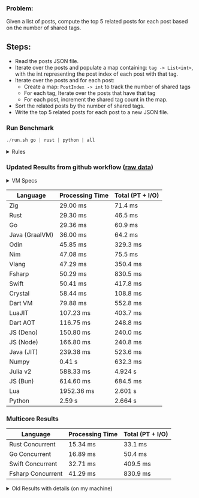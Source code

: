 ### Problem:

Given a list of posts, compute the top 5 related posts for each post based on the number of shared tags.

## Steps:

-   Read the posts JSON file.
-   Iterate over the posts and populate a map containing: `tag -> List<int>`, with the int representing the post index of each post with that tag.
-   Iterate over the posts and for each post:
    -   Create a map: `PostIndex -> int` to track the number of shared tags
    -   For each tag, Iterate over the posts that have that tag
    -   For each post, increment the shared tag count in the map.
-   Sort the related posts by the number of shared tags.
-   Write the top 5 related posts for each post to a new JSON file.

### Run Benchmark

```rust
./run.sh go | rust | python | all
```

<details>
<summary> Rules </summary>

<h3>No:</h3>

-   FFI (including assembly inlining)
-   Unsafe code blocks
-   Custom benchmarking
-   Disabling runtime checks (bounds etc)

<h3>Must:</h3>

-   Parse json at runtime
-   Not hardcore number of posts
-   Support up to 100 tags
-   Use a stable release of the compiler/runtime
</details>

### Updated Results from github workflow ([raw data](https://github.com/jinyus/related_post_gen/blob/main/raw_results.md))

<details>
<summary> VM Specs </summary>
NB: The benchmark runs on the free tier of github workflow.

-   CPU: 2 vCPUs
-   RAM: 7GB
-   OS: Ubuntu 22.04

[Source](https://docs.github.com/en/actions/using-github-hosted-runners/about-github-hosted-runners/about-github-hosted-runners#supported-runners-and-hardware-resources)

</details>

| Language       | Processing Time | Total (PT + I/O) |
| -------------- | --------------- | ---------------- |
| Zig            | 29.00 ms        | 71.4 ms          |
| Rust           | 29.30 ms        | 46.5 ms          |
| Go             | 29.36 ms        | 60.9 ms          |
| Java (GraalVM) | 36.00 ms        | 64.2 ms          |
| Odin           | 45.85 ms        | 329.3 ms         |
| Nim            | 47.08 ms        | 75.5 ms          |
| Vlang          | 47.29 ms        | 350.4 ms         |
| Fsharp         | 50.29 ms        | 830.5 ms         |
| Swift          | 50.41 ms        | 417.8 ms         |
| Crystal        | 58.44 ms        | 108.8 ms         |
| Dart VM        | 79.88 ms        | 552.8 ms         |
| LuaJIT         | 107.23 ms       | 403.7 ms         |
| Dart AOT       | 116.75 ms       | 248.8 ms         |
| JS (Deno)      | 150.80 ms       | 240.0 ms         |
| JS (Node)      | 166.80 ms       | 240.8 ms         |
| Java (JIT)     | 239.38 ms       | 523.6 ms         |
| Numpy          | 0.41 s          | 632.3 ms         |
| Julia v2       | 588.33 ms       | 4.924 s          |
| JS (Bun)       | 614.60 ms       | 684.5 ms         |
| Lua            | 1952.36 ms      | 2.601 s          |
| Python         | 2.59 s          | 2.664 s          |

### Multicore Results

| Language          | Processing Time | Total (PT + I/O) |
| ----------------- | --------------- | ---------------- |
| Rust Concurrent   | 15.34 ms        | 33.1 ms          |
| Go Concurrent     | 16.89 ms        | 50.4 ms          |
| Swift Concurrent  | 32.71 ms        | 409.5 ms         |
| Fsharp Concurrent | 41.29 ms        | 830.9 ms         |

<details>
<summary> Old Results with details (on my machine) </summary>

| Language   | Processing Time | Total (+ I/O) | Details                                                                                                                                                                                                                                                                                         |
| ---------- | --------------- | ------------- | ----------------------------------------------------------------------------------------------------------------------------------------------------------------------------------------------------------------------------------------------------------------------------------------------- |
| Rust       | -               | 4.5s          | Initial                                                                                                                                                                                                                                                                                         |
| Rust v2    | -               | 2.60s         | Replace std HashMap with fxHashMap by [phazer99](https://www.reddit.com/r/rust/comments/16plgok/comment/k1rtr4x/?utm_source=share&utm_medium=web2x&context=3)                                                                                                                                   |
| Rust v3    | -               | 1.28s         | Preallocate and reuse map and unstable sort by [vdrmn](https://www.reddit.com/r/rust/comments/16plgok/comment/k1rzo7g/?utm_source=share&utm_medium=web2x&context=3) and [Darksonn](https://www.reddit.com/r/rust/comments/16plgok/comment/k1rzwdx/?utm_source=share&utm_medium=web2x&context=3) |
| Rust v4    | -               | 0.13s         | Use Post index as key instead of Pointer and Binary Heap by [RB5009](https://www.reddit.com/r/rust/comments/16plgok/comment/k1s5ea0/?utm_source=share&utm_medium=web2x&context=3)                                                                                                               |
| Rust v5    | 38ms            | 52ms          | Rm hashing from loop and use vec[count] instead of map[index]count by RB5009                                                                                                                                                                                                                    |
| Rust v6    | 23ms            | 36ms          | Optimized Binary Heap Ops by [scottlamb](https://github.com/jinyus/related_post_gen/pull/12)                                                                                                                                                                                                    |
| Rust Rayon | 9ms             | 22ms          | Parallelize by [masmullin2000](https://github.com/jinyus/related_post_gen/pull/4)                                                                                                                                                                                                               |
| Rust Rayon | 8ms             | 22ms          | Remove comparison out of hot loop                                                                                                                                                                                                                                                               |
| ⠀          | ⠀               | ⠀             | ⠀                                                                                                                                                                                                                                                                                               |
| Go         | -               | 1.5s          | Initial                                                                                                                                                                                                                                                                                         |
| Go v2      | -               | 80ms          | Add rust optimizations                                                                                                                                                                                                                                                                          |
| Go v3      | 56ms            | 70ms          | Use goccy/go-json                                                                                                                                                                                                                                                                               |
| Go v3      | 34ms            | 55ms          | Use generic binaryheap by [DrBlury](https://github.com/jinyus/related_post_gen/pull/7)                                                                                                                                                                                                          |
| Go v4      | 26ms            | 50ms          | Replace binary heap with custom priority queue                                                                                                                                                                                                                                                  |
| Go v5      | 20ms            | 43ms          | Remove comparison out of hot loop                                                                                                                                                                                                                                                               |
| Go Con     | 10ms            | 33ms          | Go concurrency by [tirprox](https://github.com/jinyus/related_post_gen/pull/17) and [DrBlury](https://github.com/jinyus/related_post_gen/pull/8)                                                                                                                                                |
| Go Con v2  | 5ms             | 29ms          | Use arena, use waitgroup, rm binheap by [DrBlury](https://github.com/jinyus/related_post_gen/pull/20)                                                                                                                                                                                           |
| ⠀          | ⠀               | ⠀             | ⠀                                                                                                                                                                                                                                                                                               |
| Python     | -               | 7.81s         | Initial                                                                                                                                                                                                                                                                                         |
| Python v2  | 1.35s           | 1.53s         | Add rust optimizations by [dave-andersen](https://github.com/jinyus/related_post_gen/pull/10)                                                                                                                                                                                                   |
| Numpy      | 0.57s           | 0.85s         | Numpy implementation by [Copper280z](https://github.com/jinyus/related_post_gen/pull/11)                                                                                                                                                                                                        |
| ⠀          | ⠀               | ⠀             | ⠀                                                                                                                                                                                                                                                                                               |
| Crystal    | 50ms            | 96ms          | Inital w/ previous optimizations                                                                                                                                                                                                                                                                |
| Crystal v2 | 33ms            | 72ms          | Replace binary heap with custom priority queue                                                                                                                                                                                                                                                  |
| ⠀          | ⠀               | ⠀             | ⠀                                                                                                                                                                                                                                                                                               |
| Odin       | 110ms           | 397ms         | Ported from golang code                                                                                                                                                                                                                                                                         |
| Odin v2    | 104ms           | 404ms         | Remove comparison out of hot loop                                                                                                                                                                                                                                                               |
| ⠀          | ⠀               | ⠀             | ⠀                                                                                                                                                                                                                                                                                               |
| Dart VM    | 125ms           | 530ms         | Ported frog golang code                                                                                                                                                                                                                                                                         |
| Dart bin   | 274ms           | 360ms         | Compiled executable                                                                                                                                                                                                                                                                             |
| ⠀          | ⠀               | ⠀             | ⠀                                                                                                                                                                                                                                                                                               |
| Vlang      | 339ms           | 560ms         | Ported from golang code                                                                                                                                                                                                                                                                         |
| ⠀          | ⠀               | ⠀             | ⠀                                                                                                                                                                                                                                                                                               |
| Zig        | 80ms            | 110ms         | Provided by [akhildevelops](https://github.com/jinyus/related_post_gen/pull/30)                                                                                                                                                                                                                 |

</details>

